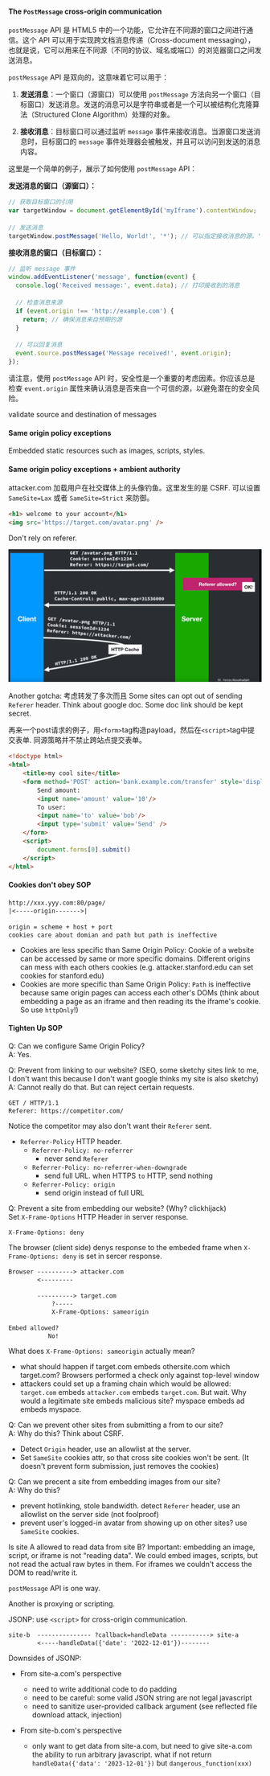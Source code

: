 #### The `PostMessage` cross-origin communication

`postMessage` API 是 HTML5 中的一个功能，它允许在不同源的窗口之间进行通信。这个 API 可以用于实现跨文档消息传递（Cross-document messaging），也就是说，它可以用来在不同源（不同的协议、域名或端口）的浏览器窗口之间发送消息。

`postMessage` API 是双向的，这意味着它可以用于：

1. **发送消息**：一个窗口（源窗口）可以使用 `postMessage` 方法向另一个窗口（目标窗口）发送消息。发送的消息可以是字符串或者是一个可以被结构化克隆算法（Structured Clone Algorithm）处理的对象。

2. **接收消息**：目标窗口可以通过监听 `message` 事件来接收消息。当源窗口发送消息时，目标窗口的 `message` 事件处理器会被触发，并且可以访问到发送的消息内容。

这里是一个简单的例子，展示了如何使用 `postMessage` API：

**发送消息的窗口（源窗口）：**

```javascript
// 获取目标窗口的引用
var targetWindow = document.getElementById('myIframe').contentWindow;

// 发送消息
targetWindow.postMessage('Hello, World!', '*'); // 可以指定接收消息的源，'*' 表示任何源
```

**接收消息的窗口（目标窗口）：**

```javascript
// 监听 message 事件
window.addEventListener('message', function(event) {
  console.log('Received message:', event.data); // 打印接收到的消息

  // 检查消息来源
  if (event.origin !== 'http://example.com') {
    return; // 确保消息来自预期的源
  }

  // 可以回复消息
  event.source.postMessage('Message received!', event.origin);
});
```

请注意，使用 `postMessage` API 时，安全性是一个重要的考虑因素。你应该总是检查 `event.origin` 属性来确认消息是否来自一个可信的源，以避免潜在的安全风险。

validate source and destination of messages

#### Same origin policy exceptions
Embedded static resources such as images, scripts, styles.

#### Same origin policy exceptions + ambient authority

attacker.com 加载用户在社交媒体上的头像钓鱼。这里发生的是 CSRF. 可以设置 `SameSite=Lax` 或者 `SameSite=Strict` 来防御。 
```html
<h1> welcome to your account</h1>
<img src='https://target.com/avatar.png' />
```

Don't rely on referer. 

![don't rely on referer](assets/referer.png)

Another gotcha: 考虑转发了多次而且 Some sites can opt out of sending `Referer` header. Think about google doc. Some doc link should be kept secret.

再来一个post请求的例子，用`<form>`tag构造payload，然后在`<script>`tag中提交表单. 同源策略并不禁止跨站点提交表单。
```html
<!doctype html>
<html>
    <title>my cool site</title>
    <form method='POST' action='bank.example.com/transfer' style='display: none;'>
        Send amount:
        <input name='amount' value='10'/>
        To user:
        <input name='to' value='bob'/> 
        <input type='submit' value='Send' />
    </form>
    <script>
        document.forms[0].submit()
    </script>
</html>
```

#### Cookies don't obey SOP

```
http://xxx.yyy.com:80/page/
|<-----origin------->|

origin = scheme + host + port
cookies care about domian and path but path is ineffective
```
- Cookies are less specific than Same Origin Policy:
Cookie of a website can be accessed by same or more specific domains. Different origins can mess with each others cookies (e.g. attacker.stanford.edu can set cookies for stanford.edu)
- Cookies are more specific than Same Origin Policy: `Path` is ineffective because same origin pages can access each other's DOMs (think about embedding a page as an iframe and then reading its the iframe's cookie. So use `httpOnly`!) 

#### Tighten Up SOP
  
Q: Can we configure Same Origin Policy? <br>
A: Yes.

Q: Prevent from linking to our website? (SEO, some sketchy sites link to me, I don't want this because I don't want google thinks my site is also sketchy) <br>
A: Cannot really do that. But can reject certain requests. 
```
GET / HTTP/1.1
Referer: https://competitor.com/
```
Notice the competitor may also don't want their `Referer` sent.
- `Referrer-Policy` HTTP header. 
  - `Referrer-Policy: no-referrer`
    - never send `Referer`
  - `Referrer-Policy: no-referrer-when-downgrade` 
    - send full URL. when HTTPS `to` HTTP, send nothing
  - `Referrer-Policy: origin`
    - send origin instead of full URL


Q: Prevent a site from embedding our website? (Why? clickhijack) <br>
Set `X-Frame-Options` HTTP Header in server response.
```
X-Frame-Options: deny
```
The browser (client side) denys response to the embeded frame when `X-Frame-Options: deny` is set in sercer response.

```
Browser ----------> attacker.com
        <---------

        ----------> target.com 
            ?-----
            X-Frame-Options: sameorigin

Embed allowed? 
           No!
```
What does `X-Frame-Options: sameorigin` actually mean?
- what should happen if target.com embeds othersite.com which target.com? Browsers performed a check only against top-level window
- attackers could set up a framing chain which would be allowed:
  `target.com` embeds `attacker.com` embeds `target.com`. But wait. Why would a legitimate site embeds malicious site? myspace embeds ad embeds myspace.

Q: Can we prevent other sites from submitting a from to our site? <br>
A: Why do this? Think about CSRF.
- Detect `Origin` header, use an allowlist at the server.
- Set `SameSite` cookies attr, so that cross site cookies won't be sent. (It doesn't prevent form submission, just removes the cookies)


Q: Can we precent a site from embedding images from our site? <br>
A: Why do this? 
  - prevent hotlinking, stole bandwidth. detect `Referer` header, use an allowlist on the server side (not foolproof)
  - prevent user's logged-in avatar from showing up on other sites? use `SameSite` cookies.

Is site A allowed to read data from site B? Important: embedding an image, script, or iframe is not "reading data". We could embed images, scripts, but not read the actual raw bytes in them. For iframes we couldn't access the DOM to read/write it.

`postMessage` API is one way.

Another is proxying or scripting.

JSONP: use `<script>` for cross-origin communication. 

```
site-b  --------------- ?callback=handleData -----------> site-a
        <-----handleData({'date': '2022-12-01'})--------
```

Downsides of JSONP:
- From site-a.com's perspective
  - need to write additional code to do padding
  - need to be careful: some valid JSON string are not legal javascript
  - need to sanitize user-provided callback argument (see reflected file download attack, injection)

- From site-b.com's perspective
  - only want to get data from site-a.com, but need to give site-a.com the ability to run arbitrary javascript. what if not return `handleData({'data': '2023-12-01'})` but `dangerous_function(xxx)`